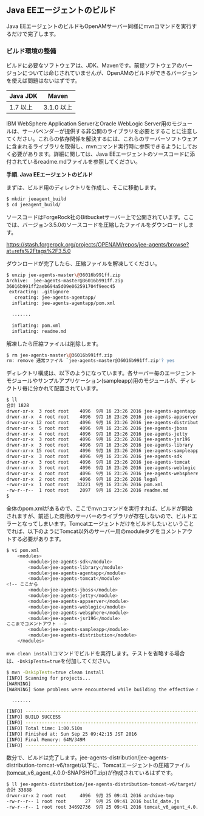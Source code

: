 ## Java EEエージェントのビルド

Java EEエージェントのビルドもOpenAMサーバー同様にmvnコマンドを実行するだけで完了します。

### ビルド環境の整備

ビルドに必要なソフトウェアは、JDK、Mavenです。前提ソフトウェアのバージョンについては命じされていませんが、OpenAMのビルドができるバージョンを使えば問題はないはずです。

|Java JDK|Maven|
|---|---|
|1.7 以上|3.1.0 以上|

IBM WebSphere Application ServerとOracle WebLogic Server用のモジュールは、サーバベンダーが提供する非公開のライブラリを必要とすることに注意してください。これらの依存関係を解決するには、これらのサーバーソフトウェアに含まれるライブラリを取得し、mvnコマンド実行時に参照できるようにしておく必要があります。詳細に関しては、Java EEエージェントのソースコードに添付されているreadme.mdファイルを参照してください。

**手順. Java EEエージェントのビルド**

まずは、ビルド用のディレクトリを作成し、そこに移動します。

```bash
$ mkdir jeeagent_build
$ cd jeeagent_build/
```

ソースコードはForgeRock社のBitbucketサーバー上で公開されています。ここでは、バージョン3.5.0のソースコードを圧縮したファイルをダウンロードします。

https://stash.forgerock.org/projects/OPENAM/repos/jee-agents/browse?at=refs%2Ftags%2F3.5.0

ダウンロードが完了したら、圧縮ファイルを解凍してください。

```bash
$ unzip jee-agents-master\@36016b991ff.zip 
Archive:  jee-agents-master@36016b991ff.zip
36016b991ff2aeb694a5d09e062591704f9eec45
 extracting: .gitignore              
   creating: jee-agents-agentapp/
  inflating: jee-agents-agentapp/pom.xml  

  .......
      
  inflating: pom.xml                 
  inflating: readme.md               
```

解凍したら圧縮ファイルは削除します。

```bash
$ rm jee-agents-master\@36016b991ff.zip 
rm: remove 通常ファイル `jee-agents-master@36016b991ff.zip'? yes
```

ディレクトリ構成は、以下のようになっています。各サーバー毎のエージェントモジュールやサンプルアプリケーション(sampleapp)用のモジュールが、ディレクトリ毎に分かれて配置されています。

```bash
$ ll
合計 1828
drwxr-xr-x  3 root root    4096  9月 16 23:26 2016 jee-agents-agentapp
drwxr-xr-x  4 root root    4096  9月 16 23:26 2016 jee-agents-appserver
drwxr-xr-x 12 root root    4096  9月 16 23:26 2016 jee-agents-distribution
drwxr-xr-x  5 root root    4096  9月 16 23:26 2016 jee-agents-jboss
drwxr-xr-x  4 root root    4096  9月 16 23:26 2016 jee-agents-jetty
drwxr-xr-x  3 root root    4096  9月 16 23:26 2016 jee-agents-jsr196
drwxr-xr-x  3 root root    4096  9月 16 23:26 2016 jee-agents-library
drwxr-xr-x 15 root root    4096  9月 16 23:26 2016 jee-agents-sampleapp
drwxr-xr-x  3 root root    4096  9月 16 23:26 2016 jee-agents-sdk
drwxr-xr-x  3 root root    4096  9月 16 23:26 2016 jee-agents-tomcat
drwxr-xr-x  3 root root    4096  9月 16 23:26 2016 jee-agents-weblogic
drwxr-xr-x  4 root root    4096  9月 16 23:26 2016 jee-agents-websphere
drwxr-xr-x  2 root root    4096  9月 16 23:26 2016 legal
-rwxr-xr-x  1 root root   33221  9月 16 23:26 2016 pom.xml
-rw-r--r--  1 root root    2097  9月 16 23:26 2016 readme.md
$ 
```

全体のpom.xmlがあるので、ここでmvnコマンドを実行すれば、ビルドが開始されますが、前述した商用のサーバーのライブラリが存在しないので、ビルドエラーとなってしまいます。Tomcatエージェントだけをビルドしたいということでれば、以下のようにTomcat以外のサーバー用のmoduleタグをコメントアウトする必要があります。

```bash
$ vi pom.xml
    <modules>
        <module>jee-agents-sdk</module>
        <module>jee-agents-library</module>
        <module>jee-agents-agentapp</module>
        <module>jee-agents-tomcat</module>
<!-- ここから
        <module>jee-agents-jboss</module>
        <module>jee-agents-jetty</module>
        <module>jee-agents-appserver</module>
        <module>jee-agents-weblogic</module>
        <module>jee-agents-websphere</module>
        <module>jee-agents-jsr196</module>
ここまでコメントアウト -->
        <module>jee-agents-sampleapp</module>
        <module>jee-agents-distribution</module>
    </modules>
```

`mvn clean install`コマンドでビルドを実行します。テストを省略する場合は、`-DskipTests=true`を付加してください。

```bash
$ mvn -DskipTests=true clean install
[INFO] Scanning for projects...
[WARNING] 
[WARNING] Some problems were encountered while building the effective model for org.forgerock.openam.agents:jee-agents-tomcat-v6:jar:4.0.0-SNAPSHOT

  .......

[INFO] ------------------------------------------------------------------------
[INFO] BUILD SUCCESS
[INFO] ------------------------------------------------------------------------
[INFO] Total time: 1:00.510s
[INFO] Finished at: Sun Sep 25 09:42:15 JST 2016
[INFO] Final Memory: 64M/349M
[INFO] ------------------------------------------------------------------------
```

数分で、ビルドは完了します。jee-agents-distribution/jee-agents-distribution-tomcat-v6/target/以下に、Tomcatエージェントの圧縮ファイル(tomcat_v6_agent_4.0.0-SNAPSHOT.zip)が作成されているはずです。

```bash
$ ll jee-agents-distribution/jee-agents-distribution-tomcat-v6/target/
合計 33888
drwxr-xr-x 2 root root     4096  9月 25 09:41 2016 archive-tmp
-rw-r--r-- 1 root root       27  9月 25 09:41 2016 build_date.js
-rw-r--r-- 1 root root 34692736  9月 25 09:41 2016 tomcat_v6_agent_4.0.0-SNAPSHOT.zip
```
